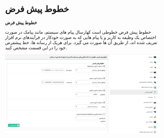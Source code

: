 # خطوط پیش فرض        

**خطوط پیش فرض**

خطوط پیش فرض خطوطی است کهارسال پیام های سیستم، مانند پیامک در صورت اختصاص یک وظیفه به کاربر و یا پیام هایی که به صورت خودکار در فرآیندهای نرم افزار تعریف شده اند، از طریق آن ها صورت می گیرد. برای هریک از رسانه ها، خط پیشفرض خود را در این قسمت مشخص کنید.

![](DefualtLines/DefultLines.png)